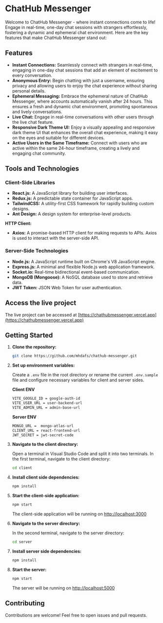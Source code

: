 # ChatHub Messenger

Welcome to ChatHub Messenger - where instant connections come to life! Engage in real-time, one-day chat sessions with strangers effortlessly, fostering a dynamic and ephemeral chat environment. Here are the key features that make ChatHub Messenger stand out:

## Features

- **Instant Connections:** Seamlessly connect with strangers in real-time, engaging in one-day chat sessions that add an element of excitement to every conversation.
- **Anonymous Entry:** Begin chatting with just a username, ensuring privacy and allowing users to enjoy the chat experience without sharing personal details.
- **Ephemeral Messaging:** Embrace the ephemeral nature of ChatHub Messenger, where accounts automatically vanish after 24 hours. This ensures a fresh and dynamic chat environment, promoting spontaneous and lively conversations.
- **Live Chat:** Engage in real-time conversations with other users through the live chat feature.
- **Responsive Dark Theme UI:** Enjoy a visually appealing and responsive dark theme UI that enhances the overall chat experience, making it easy on the eyes and suitable for different devices.
- **Active Users in the Same Timeframe:** Connect with users who are active within the same 24-hour timeframe, creating a lively and engaging chat community.

## Tools and Technologies

### Client-Side Libraries

- **React.js:** A JavaScript library for building user interfaces.
- **Redux.js:** A predictable state container for JavaScript apps.
- **TailwindCSS:** A utility-first CSS framework for rapidly building custom designs.
- **Ant Design:** A design system for enterprise-level products.

**HTTP Client:**

- **Axios:** A promise-based HTTP client for making requests to APIs. Axios is used to interact with the server-side API.

### Server-Side Technologies

- **Node.js:** A JavaScript runtime built on Chrome's V8 JavaScript engine.
- **Express.js:** A minimal and flexible Node.js web application framework.
- **Socket.io:** Real-time bidirectional event-based communication.
- **MongoDB (Mongoose):** A NoSQL database used to store and retrieve data.
- **JWT Token:** JSON Web Token for user authentication.

## Access the live project

The live project can be accessed at [https://chathubmessenger.vercel.app](https://chathubmessenger.vercel.app)

## Getting Started

1. **Clone the repository:**

   ```bash
   git clone https://github.com/mhdafs/chathub-messenger.git
   ```

2. **Set up environment variables:**

    Create a `.env` file in the root directory or rename the current `.env.sample` file and configure necessary variables for client and server sides.

    **Client ENV**

   ```bash
   VITE_GOOGLE_ID = google-auth-id
   VITE_USER_URL = user-backend-url
   VITE_ADMIN_URL = admin-base-url
   ```

    **Server ENV**

   ```bash
   MONGO_URL =  mongo-atlas-url
   CLIENT_URL = react-frontend-url
   JWT_SECRET = jwt-secret-code
   ```

3. **Navigate to the client directory:**

    Open a terminal in Visual Studio Code and split it into two terminals. In the first terminal, navigate to the client directory:

    ```bash
    cd client
    ```

4. **Install client side dependencies:**

    ```bash
    npm install
    ```

5. **Start the client-side application:**

    ```bash
    npm start
    ```

    The client-side application will be running on [http://localhost:3000](http://localhost:3000)

6. **Navigate to the server directory:**

    In the second terminal, navigate to the server directory:

    ```bash
    cd server
    ```

7. **Install server side dependencies:**

    ```bash
    npm install
    ```

8. **Start the server:**

    ```bash
    npm start
    ```

    The server will be running on [http://localhost:5000](http://localhost:5000)

## Contributing

Contributions are welcome! Feel free to open issues and pull requests.
